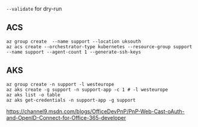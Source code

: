 
`--validate` for dry-run 

## ACS 

```
az group create  --name support --location uksouth
az acs create --orchestrator-type kubernetes --resource-group support --name support --agent-count 1 --generate-ssh-keys

```


## AKS

```
az group create -n support -l westeurope
az aks create -g support -n support-app -c 1 # -l westeurope
az aks list -o table
az aks get-credentials -n support-app -g support
```



https://channel9.msdn.com/blogs/OfficeDevPnP/PnP-Web-Cast-oAuth-and-OpenID-Connect-for-Office-365-developer
